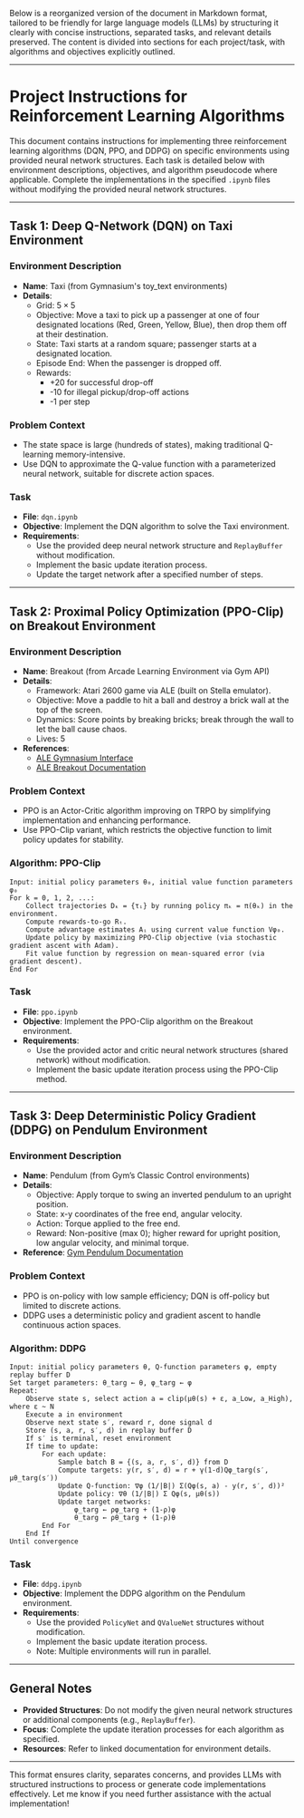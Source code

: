 Below is a reorganized version of the document in Markdown format, tailored to be friendly for large language models (LLMs) by structuring it clearly with concise instructions, separated tasks, and relevant details preserved. The content is divided into sections for each project/task, with algorithms and objectives explicitly outlined.

---

# Project Instructions for Reinforcement Learning Algorithms

This document contains instructions for implementing three reinforcement learning algorithms (DQN, PPO, and DDPG) on specific environments using provided neural network structures. Each task is detailed below with environment descriptions, objectives, and algorithm pseudocode where applicable. Complete the implementations in the specified `.ipynb` files without modifying the provided neural network structures.

---

## Task 1: Deep Q-Network (DQN) on Taxi Environment

### Environment Description
- **Name**: Taxi (from Gymnasium's toy_text environments)
- **Details**: 
  - Grid: $5 \times 5$
  - Objective: Move a taxi to pick up a passenger at one of four designated locations (Red, Green, Yellow, Blue), then drop them off at their destination.
  - State: Taxi starts at a random square; passenger starts at a designated location.
  - Episode End: When the passenger is dropped off.
  - Rewards:
    - +20 for successful drop-off
    - -10 for illegal pickup/drop-off actions
    - -1 per step

### Problem Context
- The state space is large (hundreds of states), making traditional Q-learning memory-intensive.
- Use DQN to approximate the Q-value function with a parameterized neural network, suitable for discrete action spaces.

### Task
- **File**: `dqn.ipynb`
- **Objective**: Implement the DQN algorithm to solve the Taxi environment.
- **Requirements**:
  - Use the provided deep neural network structure and `ReplayBuffer` without modification.
  - Implement the basic update iteration process.
  - Update the target network after a specified number of steps.

---

## Task 2: Proximal Policy Optimization (PPO-Clip) on Breakout Environment

### Environment Description
- **Name**: Breakout (from Arcade Learning Environment via Gym API)
- **Details**:
  - Framework: Atari 2600 game via ALE (built on Stella emulator).
  - Objective: Move a paddle to hit a ball and destroy a brick wall at the top of the screen.
  - Dynamics: Score points by breaking bricks; break through the wall to let the ball cause chaos.
  - Lives: 5
- **References**: 
  - [ALE Gymnasium Interface](https://ale.farama.org/gymnasium-interface)
  - [ALE Breakout Documentation](https://ale.farama.org/environments/breakout/)

### Problem Context
- PPO is an Actor-Critic algorithm improving on TRPO by simplifying implementation and enhancing performance.
- Use PPO-Clip variant, which restricts the objective function to limit policy updates for stability.

### Algorithm: PPO-Clip
```
Input: initial policy parameters θ₀, initial value function parameters φ₀
For k = 0, 1, 2, ...:
    Collect trajectories Dₖ = {τᵢ} by running policy πₖ = π(θₖ) in the environment.
    Compute rewards-to-go Rₜ.
    Compute advantage estimates Aᵢ using current value function Vφ₀.
    Update policy by maximizing PPO-Clip objective (via stochastic gradient ascent with Adam).
    Fit value function by regression on mean-squared error (via gradient descent).
End For
```

### Task
- **File**: `ppo.ipynb`
- **Objective**: Implement the PPO-Clip algorithm on the Breakout environment.
- **Requirements**:
  - Use the provided actor and critic neural network structures (shared network) without modification.
  - Implement the basic update iteration process using the PPO-Clip method.

---

## Task 3: Deep Deterministic Policy Gradient (DDPG) on Pendulum Environment

### Environment Description
- **Name**: Pendulum (from Gym’s Classic Control environments)
- **Details**:
  - Objective: Apply torque to swing an inverted pendulum to an upright position.
  - State: x-y coordinates of the free end, angular velocity.
  - Action: Torque applied to the free end.
  - Reward: Non-positive (max 0); higher reward for upright position, low angular velocity, and minimal torque.
- **Reference**: [Gym Pendulum Documentation](https://www.gymlibrary.dev/environments/classic_control/pendulum/)

### Problem Context
- PPO is on-policy with low sample efficiency; DQN is off-policy but limited to discrete actions.
- DDPG uses a deterministic policy and gradient ascent to handle continuous action spaces.

### Algorithm: DDPG
```
Input: initial policy parameters θ, Q-function parameters φ, empty replay buffer D
Set target parameters: θ_targ ← θ, φ_targ ← φ
Repeat:
    Observe state s, select action a = clip(μθ(s) + ε, a_Low, a_High), where ε ~ N
    Execute a in environment
    Observe next state s′, reward r, done signal d
    Store (s, a, r, s′, d) in replay buffer D
    If s′ is terminal, reset environment
    If time to update:
        For each update:
            Sample batch B = {(s, a, r, s′, d)} from D
            Compute targets: y(r, s′, d) = r + γ(1-d)Qφ_targ(s′, μθ_targ(s′))
            Update Q-function: ∇φ (1/|B|) Σ(Qφ(s, a) - y(r, s′, d))²
            Update policy: ∇θ (1/|B|) Σ Qφ(s, μθ(s))
            Update target networks:
                φ_targ ← ρφ_targ + (1-ρ)φ
                θ_targ ← ρθ_targ + (1-ρ)θ
        End For
    End If
Until convergence
```

### Task
- **File**: `ddpg.ipynb`
- **Objective**: Implement the DDPG algorithm on the Pendulum environment.
- **Requirements**:
  - Use the provided `PolicyNet` and `QValueNet` structures without modification.
  - Implement the basic update iteration process.
  - Note: Multiple environments will run in parallel.

---

## General Notes
- **Provided Structures**: Do not modify the given neural network structures or additional components (e.g., `ReplayBuffer`).
- **Focus**: Complete the update iteration processes for each algorithm as specified.
- **Resources**: Refer to linked documentation for environment details.

---

This format ensures clarity, separates concerns, and provides LLMs with structured instructions to process or generate code implementations effectively. Let me know if you need further assistance with the actual implementation!
